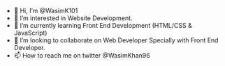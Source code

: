 - 👋 Hi, I’m @WasimK101
- 👀 I’m interested in Website Development.
- 🌱 I’m currently learning Front End Development (HTML/CSS & JavaScript) 
- 💞️ I’m looking to collaborate on Web Developer Specially with Front End Developer.  
- 📫 How to reach me on twitter @WasimKhan96

<!---
WasimK101/WasimK101 is a ✨ special ✨ repository because its `README.md` (this file) appears on your GitHub profile.
You can click the Preview link to take a look at your changes.
--->
